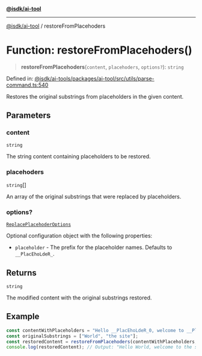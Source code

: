 [**@isdk/ai-tool**](../README.md)

***

[@isdk/ai-tool](../globals.md) / restoreFromPlacehoders

# Function: restoreFromPlacehoders()

> **restoreFromPlacehoders**(`content`, `placehoders`, `options?`): `string`

Defined in: [@isdk/ai-tools/packages/ai-tool/src/utils/parse-command.ts:540](https://github.com/isdk/ai-tool.js/blob/fb1809b53cc75a30928176c26910792b6b8a96e1/src/utils/parse-command.ts#L540)

Restores the original substrings from placeholders in the given content.

## Parameters

### content

`string`

The string content containing placeholders to be restored.

### placehoders

`string`[]

An array of the original substrings that were replaced by placeholders.

### options?

[`ReplacePlacehoderOptions`](../interfaces/ReplacePlacehoderOptions.md)

Optional configuration object with the following properties:
  - `placeholder` - The prefix for the placeholder names. Defaults to `__PlacEhoLdeR_`.

## Returns

`string`

The modified content with the original substrings restored.

## Example

```typescript
const contentWithPlaceholders = "Hello __PlacEhoLdeR_0, welcome to __PlacEhoLdeR_1!";
const originalSubstrings = ["World", "the site"];
const restoredContent = restoreFromPlacehoders(contentWithPlaceholders, originalSubstrings);
console.log(restoredContent); // Output: "Hello World, welcome to the site!"
```
